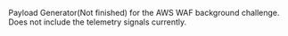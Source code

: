Payload Generator(Not finished) for the AWS WAF background challenge. Does not include the telemetry signals currently.

